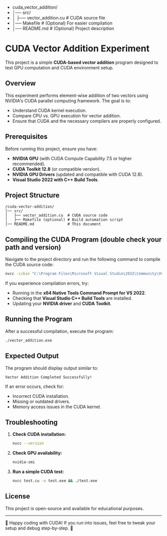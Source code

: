 - cuda_vector_addition/
- │── src/
- │   ├── vector_addition.cu   # CUDA source file
- │── Makefile                 # (Optional) For easier compilation
- │── README.md                # (Optional) Project description


# CUDA Vector Addition Experiment

This project is a simple **CUDA-based vector addition** program designed to test GPU computation and CUDA environment setup.

## **Overview**
This experiment performs element-wise addition of two vectors using NVIDIA's CUDA parallel computing framework. The goal is to:
- Understand CUDA kernel execution.
- Compare CPU vs. GPU execution for vector addition.
- Ensure that CUDA and the necessary compilers are properly configured.

## **Prerequisites**
Before running this project, ensure you have:
- **NVIDIA GPU** (with CUDA Compute Capability 7.5 or higher recommended).
- **CUDA Toolkit 12.8** (or compatible version).
- **NVIDIA GPU Drivers** (updated and compatible with CUDA 12.8).
- **Visual Studio 2022 with C++ Build Tools**.

## **Project Structure**
```
/cuda-vector-addition/
│── src/
│   ├── vector_addition.cu  # CUDA source code
│   ├── Makefile (optional) # Build automation script
│── README.md               # This document
```

## **Compiling the CUDA Program (double check your path and version)**
Navigate to the project directory and run the following command to compile the CUDA source code:

```sh
nvcc -ccbin "C:\Program Files\Microsoft Visual Studio\2022\Community\VC\Tools\MSVC\14.39.33519\bin\Hostx64\x64" vector_addition.cu -o vector_addition.exe -arch=sm_86
```

If you experience compilation errors, try:
- Running in the **x64 Native Tools Command Prompt for VS 2022**.
- Checking that **Visual Studio C++ Build Tools** are installed.
- Updating your **NVIDIA driver** and **CUDA Toolkit**.

## **Running the Program**
After a successful compilation, execute the program:

```sh
./vector_addition.exe
```

## **Expected Output**
The program should display output similar to:
```
Vector Addition Completed Successfully!
```
If an error occurs, check for:
- Incorrect CUDA installation.
- Missing or outdated drivers.
- Memory access issues in the CUDA kernel.

## **Troubleshooting**
1. **Check CUDA installation:**
   ```sh
   nvcc --version
   ```
2. **Check GPU availability:**
   ```sh
   nvidia-smi
   ```
3. **Run a simple CUDA test:**
   ```sh
   nvcc test.cu -o test.exe && ./test.exe
   ```

## **License**
This project is open-source and available for educational purposes.

---
🚀 Happy coding with CUDA! If you run into issues, feel free to tweak your setup and debug step-by-step. 🚀

